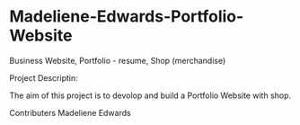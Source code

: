 # Madeliene-Edwards-Portfolio-Website
Business Website, Portfolio - resume, Shop (merchandise)


Project Descriptin:

The aim of this project is to devolop and build a Portfolio Website with shop. 



Contributers
Madeliene Edwards
